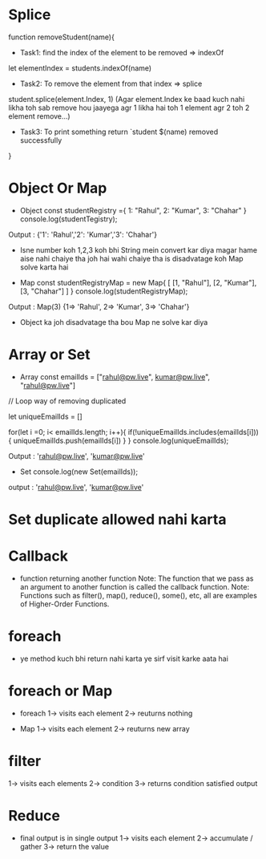 # Splice
function removeStudent(name){

* Task1: find the index of the element to be removed => indexOf

let elementIndex = students.indexOf(name)

* Task2: To remove the element from that index => splice

student.splice(element.Index, 1)  (Agar element.Index ke baad kuch nahi likha toh sab remove hou jaayega agr 1 likha hai toh 1 element agr 2 toh 2 element remove...)

* Task3: To print something
return `student $(name) removed successfully

}


# Object Or Map

* Object
const studentRegistry ={
    1: "Rahul",
    2: "Kumar",
    3: "Chahar"
}
console.log(studentTegistry);

Output : {'1': 'Rahul','2': 'Kumar','3': 'Chahar'}

* Isne number koh 1,2,3 koh bhi String mein convert kar diya magar hame aise nahi chaiye tha joh hai wahi chaiye tha is disadvatage koh Map solve karta hai

* Map
const studentRegistryMap = new Map{
    [
        [1, "Rahul"],
        [2, "Kumar"],
        [3, "Chahar"]
    ]
}
console.log(studentRegistryMap);

Output : Map(3) {1=> 'Rahul', 2=> 'Kumar', 3=> 'Chahar'}

* Object ka joh disadvatage tha bou Map ne solve kar diya

# Array or Set

* Array
const emailIds = ["rahul@pw.live", kumar@pw.live", "rahul@pw.live"]

// Loop way of removing duplicated

let uniqueEmailIds = []

for(let i =0; i< emailIds.length; i++){
    if(!uniqueEmailIds.includes(emailIds[i])){
        uniqueEmailIds.push(emailIds[i])
    }
}
console.log(uniqueEmailIds);

Output : 'rahul@pw.live', 'kumar@pw.live'

* Set
console.log(new Set(emailIds));

output : 'rahul@pw.live', 'kumar@pw.live'

# Set duplicate allowed nahi karta 



# Callback
* function returning another function
Note: The function that we pass as an argument to another function is called the callback function. Note: Functions such as filter(), map(), reduce(), some(), etc, all are examples of Higher-Order Functions.


# foreach
* ye method kuch bhi return nahi karta ye sirf visit karke aata hai 


# foreach or Map

* foreach
1-> visits each element
2-> reuturns nothing

* Map
1-> visits each element
2-> reuturns new array

# filter
1-> visits each elements
2-> condition
3-> returns condition satisfied output


# Reduce 
* final output is in single output
1-> visits each element
2-> accumulate / gather
3-> return the value


